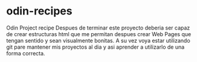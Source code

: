 # odin-recipes
Odin Project recipe
Despues de terminar este proyecto deberia ser capaz de crear estructuras html que me permitan despues crear Web Pages que tengan sentido y sean visualmente bonitas.
A su vez voya  estar utilizando git pare mantener mis proyectos al dia y asi aprender a utilizarlo de una forma correcta.
